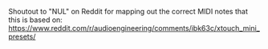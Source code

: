 Shoutout to "NUL" on Reddit for mapping out the correct MIDI notes that this is based on:
https://www.reddit.com/r/audioengineering/comments/ibk63c/xtouch_mini_presets/
